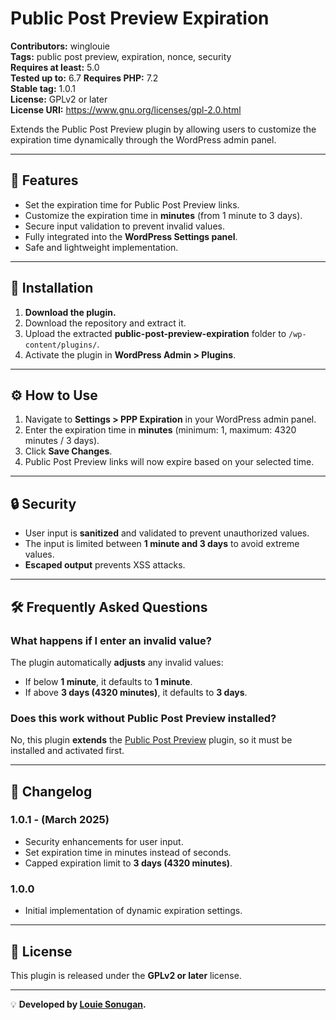 # Public Post Preview Expiration

**Contributors:** winglouie <br>
**Tags:** public post preview, expiration, nonce, security  
**Requires at least:** 5.0  
**Tested up to:** 6.7
**Requires PHP:** 7.2  
**Stable tag:** 1.0.1  
**License:** GPLv2 or later  
**License URI:** https://www.gnu.org/licenses/gpl-2.0.html  

Extends the Public Post Preview plugin by allowing users to customize the expiration time dynamically through the WordPress admin panel.

---

## 🚀 Features

- Set the expiration time for Public Post Preview links.
- Customize the expiration time in **minutes** (from 1 minute to 3 days).
- Secure input validation to prevent invalid values.
- Fully integrated into the **WordPress Settings panel**.
- Safe and lightweight implementation.

---

## 📌 Installation

1. **Download the plugin.**  
1. Download the repository and extract it.
2. Upload the extracted **public-post-preview-expiration** folder to `/wp-content/plugins/`.
3. Activate the plugin in **WordPress Admin > Plugins**.

---

## ⚙️ How to Use

1. Navigate to **Settings > PPP Expiration** in your WordPress admin panel.
2. Enter the expiration time in **minutes** (minimum: 1, maximum: 4320 minutes / 3 days).
3. Click **Save Changes**.
4. Public Post Preview links will now expire based on your selected time.

---

## 🔒 Security

- User input is **sanitized** and validated to prevent unauthorized values.
- The input is limited between **1 minute and 3 days** to avoid extreme values.
- **Escaped output** prevents XSS attacks.

---

## 🛠️ Frequently Asked Questions

### **What happens if I enter an invalid value?**
The plugin automatically **adjusts** any invalid values:
- If below **1 minute**, it defaults to **1 minute**.
- If above **3 days (4320 minutes)**, it defaults to **3 days**.

### **Does this work without Public Post Preview installed?**
No, this plugin **extends** the [Public Post Preview](https://wordpress.org/plugins/public-post-preview/) plugin, so it must be installed and activated first.

---

## 📌 Changelog

### **1.0.1** - (March 2025)
- Security enhancements for user input.
- Set expiration time in minutes instead of seconds.
- Capped expiration limit to **3 days (4320 minutes)**.

### **1.0.0**
- Initial implementation of dynamic expiration settings.

---

## 📜 License
This plugin is released under the **GPLv2 or later** license.

---
💡 **Developed by [Louie Sonugan](https://louiesonugan.com/).**
